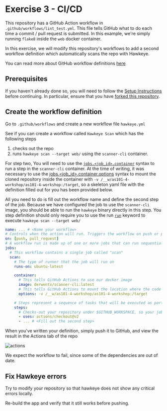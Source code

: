 # Exercise 3 - CI/CD

This repository has a GitHub Action workflow in `.github/workflows/lint_test.yml`. This file tells
GitHub what to do each time a commit / pull request is submitted. In this example, we're simply
running `flake8` inside the `web` docker container.

In this exercise, we will modify this repository's workflows to add a second workflow definition
which automatically scans the repo with Hawkeye.

You can read more about GitHub workflow definitions
[here](https://docs.github.com/en/actions/reference/workflow-syntax-for-github-actions)

## Prerequisites

If you haven't already done so, you will need to follow the [Setup Instructions](00_setup.md) before
continuing. In particular, ensure that you have
[forked this repository](00_setup.md#forking-the-repository).

## Create the workflow definition

Go to `.github/workflows` and create a new workflow file `hawkeye.yml`

See if you can create a workflow called `Hawkeye Scan` which has the following steps

1. checks out the repo
2. runs `hawkeye scan --target web/` using the `scanner-cli` container.

For step two, You will need to use the
[`jobs.<job_id>.container`](https://docs.github.com/en/actions/reference/workflow-syntax-for-github-actions#jobsjob_idcontainer)
syntax to run a step in the `scanner-cli` container. At the time of writing, it was necessary to use the
[jobs.<job_id>.container.options](https://docs.github.com/en/actions/reference/workflow-syntax-for-github-actions#jobsjob_idcontaineroptions) syntax
to mount the cloned repository inside the container with
`-v /__w/as101-4-workshop/as101-4-workshop:/target`, so a skeleton yaml file with the
definition filled out for you has been provided below.

All you need to do is fill out the workflow name and define the second step of the job. Because we have configured the job to use the `scanner-cli` image, you should be able to run the `hawkeye` binary directly in this step. You step definition should only require you to use the run
[`run`](https://docs.github.com/en/actions/reference/workflow-syntax-for-github-actions#jobsjob_idstepsrun) keyword to execute `hawkeye scan --target web/`

```yml
name: ... # <Name your workflow>
# Controls when the action will run. Triggers the workflow on push or pull request on any branch
on: [push, pull_request]
# A workflow run is made up of one or more jobs that can run sequentially or in parallel
jobs:
  # This workflow contains a single job called "scan"
  scan:
    # The type of runner that the job will run on
    runs-on: ubuntu-latest

    container:
      # This tells GitHub Actions to use our docker image
      image: derwentx/scanner-cli:latest
      # This tells GitHub Actions to mount the location where the code was checked out to /target
      options: -v /__w/as101-4-workshop/as101-4-workshop:/target

    # Steps represent a sequence of tasks that will be executed as part of the job
    steps:
      # Checks-out your repository under $GITHUB_WORKSPACE, so your job can access it
      - uses: actions/checkout@v2
      - ... # <Fill out the second step>
```

When you've written your definition, simply push it to GitHub, and view the result in the Actions
tab of the repo

![actions](images/../../images/actions_tab.png)

We expect the workflow to fail, since some of the dependencies are out of date.

## Fix Hawkeye errors

Try to modify your repository so that hawkeye does not show any critical errors locally.

Re-build the app and verify that it still works before pushing.
